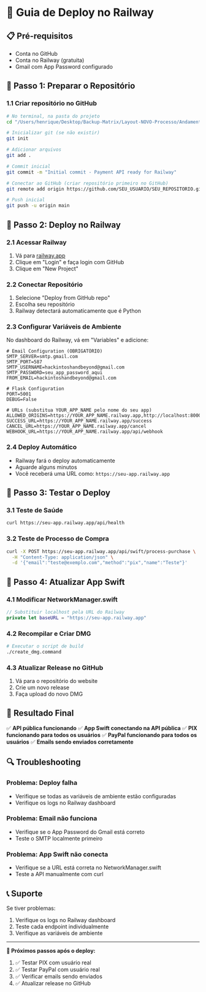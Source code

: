 # 🚀 Guia de Deploy no Railway

## 📋 **Pré-requisitos**
- Conta no GitHub
- Conta no Railway (gratuita)
- Gmail com App Password configurado

## 🎯 **Passo 1: Preparar o Repositório**

### 1.1 Criar repositório no GitHub
```bash
# No terminal, na pasta do projeto
cd "/Users/henrique/Desktop/Backup-Matrix/Layout-NOVO-Processo/Andamento-Projeto -Cursor/website/api"

# Inicializar git (se não existir)
git init

# Adicionar arquivos
git add .

# Commit inicial
git commit -m "Initial commit - Payment API ready for Railway"

# Conectar ao GitHub (criar repositório primeiro no GitHub)
git remote add origin https://github.com/SEU_USUARIO/SEU_REPOSITORIO.git

# Push inicial
git push -u origin main
```

## 🚀 **Passo 2: Deploy no Railway**

### 2.1 Acessar Railway
1. Vá para [railway.app](https://railway.app)
2. Clique em "Login" e faça login com GitHub
3. Clique em "New Project"

### 2.2 Conectar Repositório
1. Selecione "Deploy from GitHub repo"
2. Escolha seu repositório
3. Railway detectará automaticamente que é Python

### 2.3 Configurar Variáveis de Ambiente
No dashboard do Railway, vá em "Variables" e adicione:

```env
# Email Configuration (OBRIGATÓRIO)
SMTP_SERVER=smtp.gmail.com
SMTP_PORT=587
SMTP_USERNAME=hackintoshandbeyond@gmail.com
SMTP_PASSWORD=seu_app_password_aqui
FROM_EMAIL=hackintoshandbeyond@gmail.com

# Flask Configuration
PORT=5001
DEBUG=False

# URLs (substitua YOUR_APP_NAME pelo nome do seu app)
ALLOWED_ORIGINS=https://YOUR_APP_NAME.railway.app,http://localhost:8000
SUCCESS_URL=https://YOUR_APP_NAME.railway.app/success
CANCEL_URL=https://YOUR_APP_NAME.railway.app/cancel
WEBHOOK_URL=https://YOUR_APP_NAME.railway.app/api/webhook
```

### 2.4 Deploy Automático
- Railway fará o deploy automaticamente
- Aguarde alguns minutos
- Você receberá uma URL como: `https://seu-app.railway.app`

## 🔧 **Passo 3: Testar o Deploy**

### 3.1 Teste de Saúde
```bash
curl https://seu-app.railway.app/api/health
```

### 3.2 Teste de Processo de Compra
```bash
curl -X POST https://seu-app.railway.app/api/swift/process-purchase \
  -H "Content-Type: application/json" \
  -d '{"email":"teste@exemplo.com","method":"pix","name":"Teste"}'
```

## 📱 **Passo 4: Atualizar App Swift**

### 4.1 Modificar NetworkManager.swift
```swift
// Substituir localhost pela URL do Railway
private let baseURL = "https://seu-app.railway.app"
```

### 4.2 Recompilar e Criar DMG
```bash
# Executar o script de build
./create_dmg.command
```

### 4.3 Atualizar Release no GitHub
1. Vá para o repositório do website
2. Crie um novo release
3. Faça upload do novo DMG

## 🎉 **Resultado Final**

✅ **API pública funcionando**
✅ **App Swift conectando na API pública**
✅ **PIX funcionando para todos os usuários**
✅ **PayPal funcionando para todos os usuários**
✅ **Emails sendo enviados corretamente**

## 🔍 **Troubleshooting**

### Problema: Deploy falha
- Verifique se todas as variáveis de ambiente estão configuradas
- Verifique os logs no Railway dashboard

### Problema: Email não funciona
- Verifique se o App Password do Gmail está correto
- Teste o SMTP localmente primeiro

### Problema: App Swift não conecta
- Verifique se a URL está correta no NetworkManager.swift
- Teste a API manualmente com curl

## 📞 **Suporte**

Se tiver problemas:
1. Verifique os logs no Railway dashboard
2. Teste cada endpoint individualmente
3. Verifique as variáveis de ambiente

---

**🎯 Próximos passos após o deploy:**
1. ✅ Testar PIX com usuário real
2. ✅ Testar PayPal com usuário real  
3. ✅ Verificar emails sendo enviados
4. ✅ Atualizar release no GitHub
